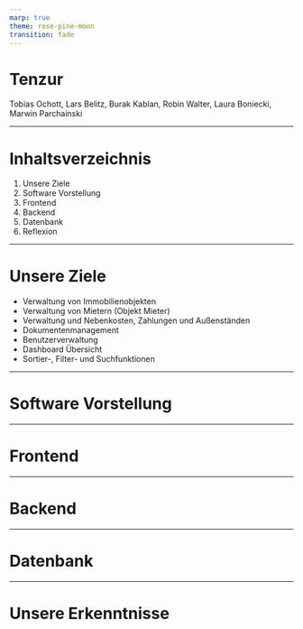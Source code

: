 ```yaml
---
marp: true
theme: rose-pine-moon
transition: fade
---
```


<!-- paginate: skip -->

# <!--fit-->Tenzur

Tobias Ochott, Lars Belitz, Burak Kablan, Robin Walter, Laura Boniecki, Marwin Parchainski

---

<!-- paginate: true -->

# Inhaltsverzeichnis

1. <span style="view-transition-name: Unsere-Ziele">Unsere Ziele</span>
2. Software Vorstellung
3. Frontend
4. Backend
5. Datenbank
6. Reflexion

---

# <span style="view-transition-name: Unsere-Ziele">Unsere Ziele</span>

- Verwaltung von Immobilienobjekten
- Verwaltung von Mietern (Objekt Mieter)
- Verwaltung und Nebenkosten, Zahlungen und Außenständen
- Dokumentenmanagement
- Benutzerverwaltung
- Dashboard Übersicht
- Sortier-, Filter- und Suchfunktionen

---

# Software Vorstellung

---

# Frontend

---

# Backend

---

# Datenbank

---

# Unsere Erkenntnisse
